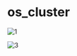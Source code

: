 # os_cluster

![1](https://user-images.githubusercontent.com/49773554/207514309-978d7b26-76ac-4b55-92af-f99570b4d0f2.jpeg)

![3](https://user-images.githubusercontent.com/49773554/207514366-9423f731-cc33-4062-baea-7013a1bf6c83.jpeg)
